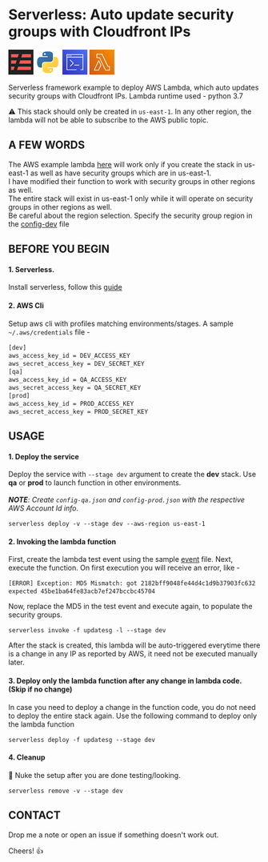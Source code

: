 # Serverless: Auto update security groups with Cloudfront IPs

![servrless](https://github.com/abiydv/ref-docs/blob/master/images/logos/serverless_small.png)
![py](https://github.com/abiydv/ref-docs/blob/master/images/logos/python_small.png)
![cli](https://github.com/abiydv/ref-docs/blob/master/images/logos/aws-cli_small.png)
![aws-lambda](https://github.com/abiydv/ref-docs/blob/master/images/logos/aws-lambda_small.png)

Serverless framework example to deploy AWS Lambda, which auto updates security groups with Cloudfront IPs. Lambda runtime used - python 3.7

:warning: This stack should only be created in `us-east-1`. In any other region, the lambda will not be able to subscribe to the AWS public topic.

## A FEW WORDS
The AWS example lambda [here](https://github.com/aws-samples/aws-cloudfront-samples/tree/master/update_security_groups_lambda) will work only if you create the stack in us-east-1 as well as have security groups which are in us-east-1.  
I have modified their function to work with security groups in other regions as well.  
The entire stack will exist in us-east-1 only while it will operate on security groups in other regions as well.  
Be careful about the region selection. Specify the security group region in the [config-dev](./config-dev.json) file

## BEFORE YOU BEGIN
#### 1. Serverless. 
Install serverless, follow this [guide](https://serverless.com/framework/docs/providers/aws/guide/installation/)
  
#### 2. AWS Cli
Setup aws cli with profiles matching environments/stages. A sample `~/.aws/credentials` file - 
```
[dev]
aws_access_key_id = DEV_ACCESS_KEY
aws_secret_access_key = DEV_SECRET_KEY
[qa]
aws_access_key_id = QA_ACCESS_KEY
aws_secret_access_key = QA_SECRET_KEY
[prod]
aws_access_key_id = PROD_ACCESS_KEY
aws_secret_access_key = PROD_SECRET_KEY
```

## USAGE
#### 1. Deploy the service 
Deploy the service with `--stage dev` argument to create the **dev** stack. Use **qa** or **prod** to launch function in other environments. <br><br>
***NOTE**: Create `config-qa.json` and `config-prod.json` with the respective AWS Account Id info.*
```
serverless deploy -v --stage dev --aws-region us-east-1 
```
#### 2. Invoking the lambda function
First, create the lambda test event using the sample [event](./event.json) file. Next, execute the function. On first execution you will receive an error, like - 
```
[ERROR] Exception: MD5 Mismatch: got 2182bff9048fe44d4c1d9b37903fc632 expected 45be1ba64fe83acb7ef247bccbc45704
```
Now, replace the MD5 in the test event and execute again, to populate the security groups.
```
serverless invoke -f updatesg -l --stage dev
```
After the stack is created, this lambda will be auto-triggered everytime there is a change in any IP as reported by AWS, it need not be executed manually later.

#### 3. Deploy only the lambda function after any change in lambda code. (Skip if no change)
In case you need to deploy a change in the function code, you do not need to deploy the entire stack again. Use the following command to deploy only the lambda function
 
```
serverless deploy -f updatesg --stage dev
```

#### 4. Cleanup
:rocket: Nuke the setup after you are done testing/looking.
```
serverless remove -v --stage dev
```

## CONTACT

Drop me a note or open an issue if something doesn't work out.

Cheers! :thumbsup:
